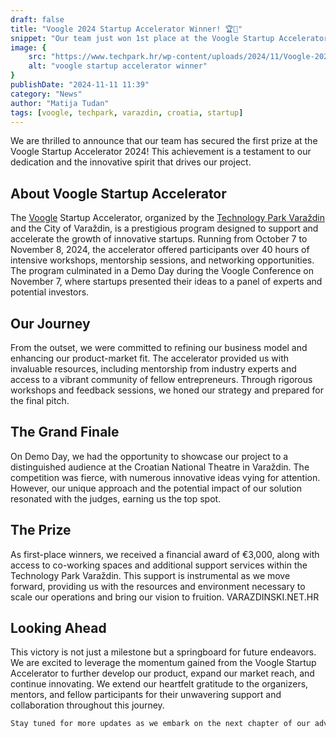 ```yaml
---
draft: false
title: "Voogle 2024 Startup Accelerator Winner! 🏆🎉"
snippet: "Our team just won 1st place at the Voogle Startup Accelerator 2024!"
image: {
    src: "https://www.techpark.hr/wp-content/uploads/2024/11/Voogle-2024-48_result.jpg",
    alt: "voogle startup accelerator winner"
}
publishDate: "2024-11-11 11:39"
category: "News"
author: "Matija Tudan"
tags: [voogle, techpark, varazdin, croatia, startup]
---
```


We are thrilled to announce that our team has secured the first prize at the Voogle Startup Accelerator 2024! This achievement is a testament to our dedication and the innovative spirit that drives our project.

## About Voogle Startup Accelerator

The [Voogle](https://voogle.hr) Startup Accelerator, organized by the [Technology Park Varaždin](https://www.techpark.hr) and the City of Varaždin, is a prestigious program designed to support and accelerate the growth of innovative startups. Running from October 7 to November 8, 2024, the accelerator offered participants over 40 hours of intensive workshops, mentorship sessions, and networking opportunities. The program culminated in a Demo Day during the Voogle Conference on November 7, where startups presented their ideas to a panel of experts and potential investors.

## Our Journey

From the outset, we were committed to refining our business model and enhancing our product-market fit. The accelerator provided us with invaluable resources, including mentorship from industry experts and access to a vibrant community of fellow entrepreneurs. Through rigorous workshops and feedback sessions, we honed our strategy and prepared for the final pitch.

## The Grand Finale

On Demo Day, we had the opportunity to showcase our project to a distinguished audience at the Croatian National Theatre in Varaždin. The competition was fierce, with numerous innovative ideas vying for attention. However, our unique approach and the potential impact of our solution resonated with the judges, earning us the top spot.

## The Prize

As first-place winners, we received a financial award of €3,000, along with access to co-working spaces and additional support services within the Technology Park Varaždin. This support is instrumental as we move forward, providing us with the resources and environment necessary to scale our operations and bring our vision to fruition.
VARAZDINSKI.NET.HR

## Looking Ahead

This victory is not just a milestone but a springboard for future endeavors. We are excited to leverage the momentum gained from the Voogle Startup Accelerator to further develop our product, expand our market reach, and continue innovating. We extend our heartfelt gratitude to the organizers, mentors, and fellow participants for their unwavering support and collaboration throughout this journey.

```bash
Stay tuned for more updates as we embark on the next chapter of our adventure! 🚀
```
